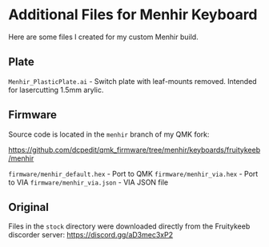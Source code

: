 # Additional Files for Menhir Keyboard
Here are some files I created for my custom Menhir build.

## Plate
`Menhir_PlasticPlate.ai` - Switch plate with leaf-mounts removed.  Intended for lasercutting 1.5mm arylic.

## Firmware
Source code is located in the `menhir` branch of my QMK fork:

https://github.com/dcpedit/qmk_firmware/tree/menhir/keyboards/fruitykeeb/menhir

`firmware/menhir_default.hex` - Port to QMK
`firmware/menhir_via.hex` - Port to VIA
`firmware/menhir_via.json` - VIA JSON file

## Original
Files in the `stock` directory were downloaded directly from the Fruitykeeb discorder server: https://discord.gg/aD3mec3xP2
